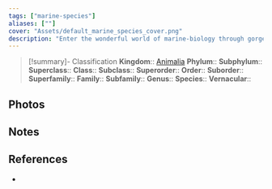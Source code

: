 ```yaml
---
tags: ["marine-species"]
aliases: [""]
cover: "Assets/default_marine_species_cover.png"
description: "Enter the wonderful world of marine-biology through gorgeous underwater pictures of marine animals."
---
```

> [!summary]- Classification
**Kingdom**:: [Animalia](Animalia.md)
**Phylum**::
**Subphylum**::
**Superclass**::
**Class**::
**Subclass**::
**Superorder**::
**Order**::
**Suborder**::
**Superfamily**::
**Family**::
**Subfamily**::
**Genus**::
**Species**::
**Vernacular**::

## Photos

## Notes

## References
- 
